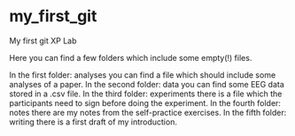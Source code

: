 # my_first_git
My first git XP Lab


Here you can find a few folders which include some empty(!) files.

In the first folder: analyses you can find a file which should include some analyses of a paper.
In the second folder: data you can find some EEG data stored in a .csv file.
In the third folder: experiments there is a file which the participants need to sign before doing the experiment.
In the fourth folder: notes there are my notes from the self-practice exercises.
In the fifth folder: writing there is a first draft of my introduction.
